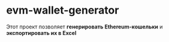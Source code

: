 # evm-wallet-generator
Этот проект позволяет **генерировать Ethereum-кошельки** и **экспортировать их в Excel**
